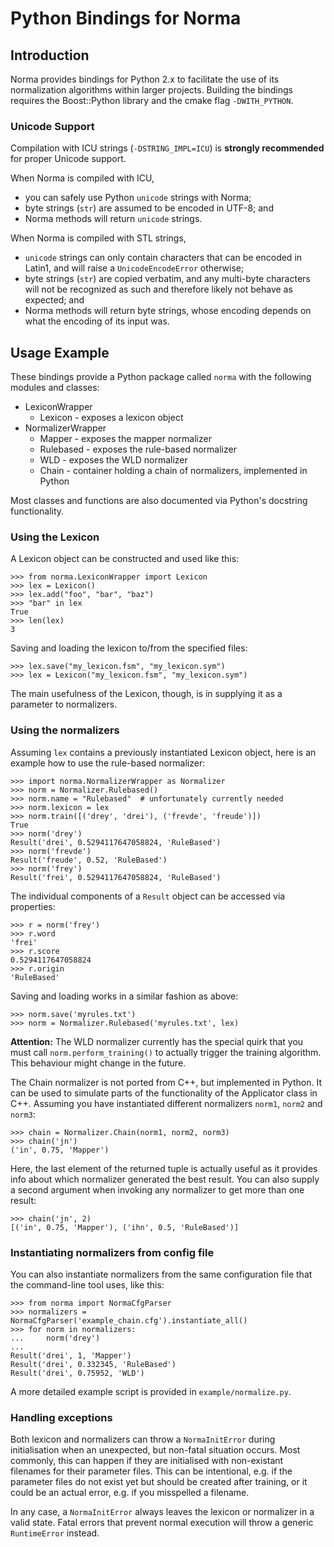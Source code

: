 # Python Bindings for Norma
## Introduction

Norma provides bindings for Python 2.x to facilitate the use of its
normalization algorithms within larger projects.  Building the
bindings requires the Boost::Python library and the cmake flag
`-DWITH_PYTHON`.

### Unicode Support

Compilation with ICU strings (`-DSTRING_IMPL=ICU`) is **strongly
recommended** for proper Unicode support.

When Norma is compiled with ICU,
- you can safely use Python `unicode` strings with Norma;
- byte strings (`str`) are assumed to be encoded in UTF-8; and
- Norma methods will return `unicode` strings.

When Norma is compiled with STL strings,
- `unicode` strings can only contain characters that can be encoded in Latin1, and will raise a `UnicodeEncodeError` otherwise;
- byte strings (`str`) are copied verbatim, and any multi-byte characters will not be recognized as such and therefore likely not behave as expected; and
- Norma methods will return byte strings, whose encoding depends on what the encoding of its input was.

## Usage Example

These bindings provide a Python package called `norma` with the
following modules and classes:

- LexiconWrapper
  + Lexicon - exposes a lexicon object
- NormalizerWrapper
  + Mapper - exposes the mapper normalizer
  + Rulebased - exposes the rule-based normalizer
  + WLD - exposes the WLD normalizer
  + Chain - container holding a chain of normalizers, implemented in Python

Most classes and functions are also documented via Python's docstring
functionality.

### Using the Lexicon

A Lexicon object can be constructed and used like this:

    >>> from norma.LexiconWrapper import Lexicon
    >>> lex = Lexicon()
    >>> lex.add("foo", "bar", "baz")
    >>> "bar" in lex
    True
    >>> len(lex)
    3

Saving and loading the lexicon to/from the specified files:

    >>> lex.save("my_lexicon.fsm", "my_lexicon.sym")
    >>> lex = Lexicon("my_lexicon.fsm", "my_lexicon.sym")

The main usefulness of the Lexicon, though, is in supplying it as a
parameter to normalizers.

### Using the normalizers

Assuming `lex` contains a previously instantiated Lexicon object, here
is an example how to use the rule-based normalizer:

    >>> import norma.NormalizerWrapper as Normalizer
    >>> norm = Normalizer.Rulebased()
    >>> norm.name = "Rulebased"  # unfortunately currently needed
    >>> norm.lexicon = lex
    >>> norm.train([('drey', 'drei'), ('frevde', 'freude')])
    True
    >>> norm('drey')
    Result('drei', 0.5294117647058824, 'RuleBased')
    >>> norm('frevde')
    Result('freude', 0.52, 'RuleBased')
    >>> norm('frey')
    Result('frei', 0.5294117647058824, 'RuleBased')

The individual components of a `Result` object can be accessed via properties:

    >>> r = norm('frey')
    >>> r.word
    'frei'
    >>> r.score
    0.5294117647058824
    >>> r.origin
    'RuleBased'

Saving and loading works in a similar fashion as above:

    >>> norm.save('myrules.txt')
    >>> norm = Normalizer.Rulebased('myrules.txt', lex)

**Attention:** The WLD normalizer currently has the special quirk that
  you must call `norm.perform_training()` to actually trigger the
  training algorithm.  This behaviour might change in the future.

The Chain normalizer is not ported from C++, but implemented in
Python.  It can be used to simulate parts of the functionality of the
Applicator class in C++.  Assuming you have instantiated different
normalizers `norm1`, `norm2` and `norm3`:

    >>> chain = Normalizer.Chain(norm1, norm2, norm3)
    >>> chain('jn')
    ('in', 0.75, 'Mapper')

Here, the last element of the returned tuple is actually useful as it
provides info about which normalizer generated the best result.  You
can also supply a second argument when invoking any normalizer to get
more than one result:

    >>> chain('jn', 2)
    [('in', 0.75, 'Mapper'), ('ihn', 0.5, 'RuleBased')]

### Instantiating normalizers from config file

You can also instantiate normalizers from the same configuration file that the
command-line tool uses, like this:

    >>> from norma import NormaCfgParser
    >>> normalizers = NormaCfgParser('example_chain.cfg').instantiate_all()
    >>> for norm in normalizers:
    ...     norm('drey')
    ...
    Result('drei', 1, 'Mapper')
    Result('drei', 0.332345, 'RuleBased')
    Result('drei', 0.75952, 'WLD')

A more detailed example script is provided in `example/normalize.py`.

### Handling exceptions

Both lexicon and normalizers can throw a `NormaInitError` during initialisation
when an unexpected, but non-fatal situation occurs.  Most commonly, this can
happen if they are initialised with non-existant filenames for their parameter
files.  This can be intentional, e.g. if the parameter files do not exist yet
but should be created after training, or it could be an actual error, e.g. if
you misspelled a filename.

In any case, a `NormaInitError` always leaves the lexicon or normalizer in a
valid state.  Fatal errors that prevent normal execution will throw a generic
`RuntimeError` instead.
